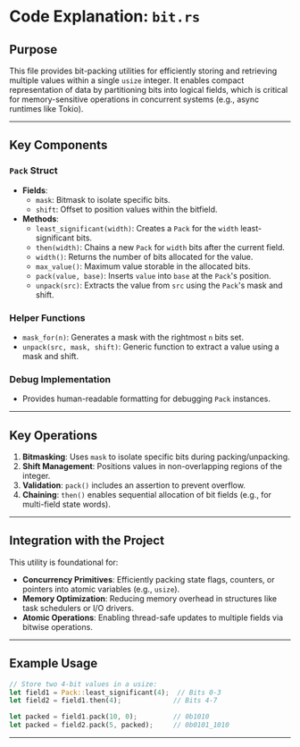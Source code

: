 # Code Explanation: `bit.rs`

## Purpose
This file provides bit-packing utilities for efficiently storing and retrieving multiple values within a single `usize` integer. It enables compact representation of data by partitioning bits into logical fields, which is critical for memory-sensitive operations in concurrent systems (e.g., async runtimes like Tokio).

---

## Key Components

### `Pack` Struct
- **Fields**:
  - `mask`: Bitmask to isolate specific bits.
  - `shift`: Offset to position values within the bitfield.
- **Methods**:
  - `least_significant(width)`: Creates a `Pack` for the `width` least-significant bits.
  - `then(width)`: Chains a new `Pack` for `width` bits after the current field.
  - `width()`: Returns the number of bits allocated for the value.
  - `max_value()`: Maximum value storable in the allocated bits.
  - `pack(value, base)`: Inserts `value` into `base` at the `Pack`'s position.
  - `unpack(src)`: Extracts the value from `src` using the `Pack`'s mask and shift.

### Helper Functions
- `mask_for(n)`: Generates a mask with the rightmost `n` bits set.
- `unpack(src, mask, shift)`: Generic function to extract a value using a mask and shift.

### Debug Implementation
- Provides human-readable formatting for debugging `Pack` instances.

---

## Key Operations
1. **Bitmasking**: Uses `mask` to isolate specific bits during packing/unpacking.
2. **Shift Management**: Positions values in non-overlapping regions of the integer.
3. **Validation**: `pack()` includes an assertion to prevent overflow.
4. **Chaining**: `then()` enables sequential allocation of bit fields (e.g., for multi-field state words).

---

## Integration with the Project
This utility is foundational for:
- **Concurrency Primitives**: Efficiently packing state flags, counters, or pointers into atomic variables (e.g., `usize`).
- **Memory Optimization**: Reducing memory overhead in structures like task schedulers or I/O drivers.
- **Atomic Operations**: Enabling thread-safe updates to multiple fields via bitwise operations.

---

## Example Usage
```rust
// Store two 4-bit values in a usize:
let field1 = Pack::least_significant(4);  // Bits 0-3
let field2 = field1.then(4);             // Bits 4-7

let packed = field1.pack(10, 0);         // 0b1010
let packed = field2.pack(5, packed);     // 0b0101_1010
```

---

